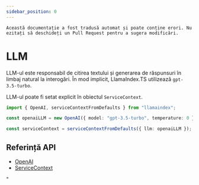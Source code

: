 ```yaml
---
sidebar_position: 0
---
```


`Această documentație a fost tradusă automat și poate conține erori. Nu ezitați să deschideți un Pull Request pentru a sugera modificări.`

# LLM

LLM-ul este responsabil de citirea textului și generarea de răspunsuri în limbaj natural la interogări. În mod implicit, LlamaIndex.TS utilizează `gpt-3.5-turbo`.

LLM-ul poate fi setat explicit în obiectul `ServiceContext`.

```typescript
import { OpenAI, serviceContextFromDefaults } from "llamaindex";

const openaiLLM = new OpenAI({ model: "gpt-3.5-turbo", temperature: 0 });

const serviceContext = serviceContextFromDefaults({ llm: openaiLLM });
```

## Referință API

- [OpenAI](../../api/classes/OpenAI.md)
- [ServiceContext](../../api/interfaces/ServiceContext.md)

"
